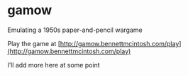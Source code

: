 # gamow
Emulating a 1950s paper-and-pencil wargame

Play the game at [http://gamow.bennettmcintosh.com/play](http://gamow.bennettmcintosh.com/play)

I’ll add more here at some point
